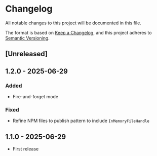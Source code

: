 # Changelog

All notable changes to this project will be documented in this file.

The format is based on [Keep a Changelog](https://keepachangelog.com/en/1.0.0),
and this project adheres to [Semantic Versioning](https://semver.org/spec/v2.0.0.html).

## [Unreleased]

## 1.2.0 - 2025-06-29

### Added

- Fire-and-forget mode

### Fixed

- Refine NPM files to publish pattern to include `InMemoryFileHandle`

## 1.1.0 - 2025-06-29

- First release
